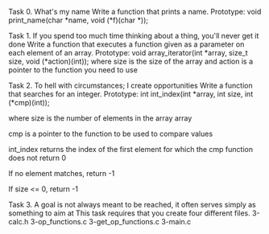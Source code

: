 Task 0. What's my name
Write a function that prints a name.
	Prototype: void print_name(char *name, void (*f)(char *));

Task 1. If you spend too much time thinking about a thing, you'll never get it done
Write a function that executes a function given as a parameter on each element of an array.
	Prototype: void array_iterator(int *array, size_t size, void (*action)(int));
	where size is the size of the array
	and action is a pointer to the function you need to use


Task 2. To hell with circumstances; I create opportunities
Write a function that searches for an integer.
Prototype: int int_index(int *array, int size, int (*cmp)(int));

where size is the number of elements in the array array

cmp is a pointer to the function to be used to compare values

int_index returns the index of the first element for which the cmp function does not return 0

If no element matches, return -1

If size <= 0, return -1


Task 3. A goal is not always meant to be reached, it often serves simply as something to aim at
This task requires that you create four different files.
3-calc.h
3-op_functions.c
3-get_op_functions.c
3-main.c

